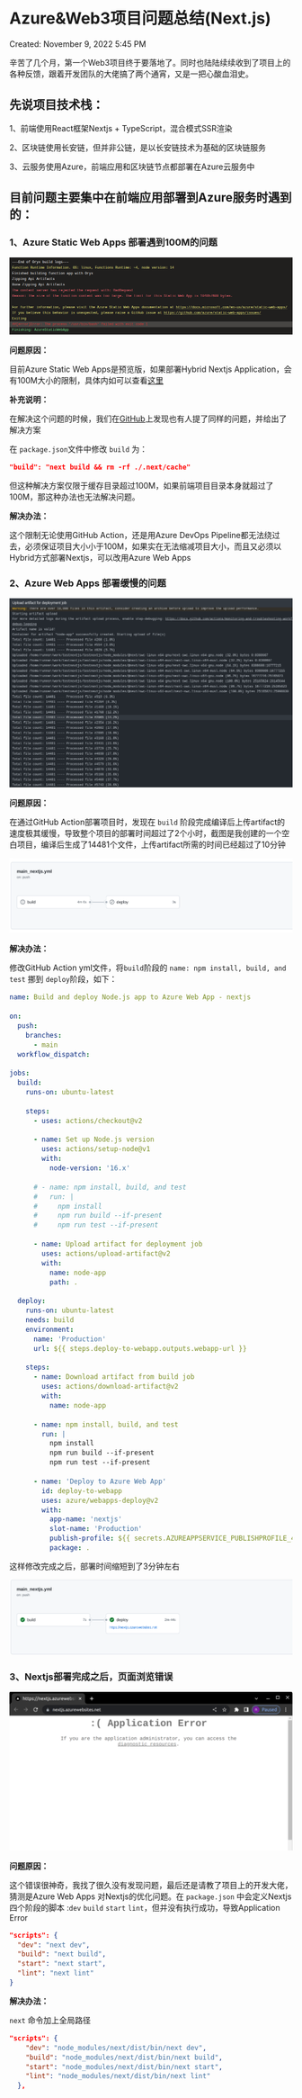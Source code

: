 # Azure&Web3项目问题总结(Next.js)

Created: November 9, 2022 5:45 PM

辛苦了几个月，第一个Web3项目终于要落地了。同时也陆陆续续收到了项目上的各种反馈，跟着开发团队的大佬搞了两个通宵，又是一把心酸血泪史。

## 先说项目技术栈：

1、前端使用React框架Nextjs + TypeScript，混合模式SSR渲染

2、区块链使用长安链，但并非公链，是以长安链技术为基础的区块链服务

3、云服务使用Azure，前端应用和区块链节点都部署在Azure云服务中

## 目前问题主要集中在前端应用部署到Azure服务时遇到的：

### 1、Azure Static Web Apps 部署遇到100M的问题

![Untitled](Azure&Web3%E9%A1%B9%E7%9B%AE%E9%97%AE%E9%A2%98%E6%80%BB%E7%BB%93(Next%20js)/Untitled.png)

**问题原因：**

目前Azure Static Web Apps是预览版，如果部署Hybrid Nextjs Application，会有100M大小的限制，具体内如可以查看[这里](https://learn.microsoft.com/en-us/azure/static-web-apps/nextjs#static-html-export)

**补充说明：**

在解决这个问题的时候，我们在[GitHub](https://github.com/Azure/static-web-apps/issues/769)上发现也有人提了同样的问题，并给出了解决方案

在 `package.json`文件中修改 `build` 为：

```json
"build": "next build && rm -rf ./.next/cache"
```

但这种解决方案仅限于缓存目录超过100M，如果前端项目目录本身就超过了100M，那这种办法也无法解决问题。

**解决办法：**

这个限制无论使用GitHub Action，还是用Azure DevOps Pipeline都无法绕过去，必须保证项目大小小于100M，如果实在无法缩减项目大小，而且又必须以Hybrid方式部署Nextjs，可以改用Azure Web Apps

### 2、Azure Web Apps 部署缓慢的问题

![Untitled](Azure&Web3%E9%A1%B9%E7%9B%AE%E9%97%AE%E9%A2%98%E6%80%BB%E7%BB%93(Next%20js)/Untitled%201.png)

**问题原因：**

在通过GitHub Action部署项目时，发现在 `build` 阶段完成编译后上传artifact的速度极其缓慢，导致整个项目的部署时间超过了2个小时，截图是我创建的一个空白项目，编译后生成了14481个文件，上传artifact所需的时间已经超过了10分钟

![Untitled](Azure&Web3%E9%A1%B9%E7%9B%AE%E9%97%AE%E9%A2%98%E6%80%BB%E7%BB%93(Next%20js)/Untitled%202.png)

**解决办法：**

修改GitHub Action yml文件，将`build`阶段的 `name: npm install, build, and test` 挪到 `deploy`阶段，如下： 

```yaml
name: Build and deploy Node.js app to Azure Web App - nextjs

on:
  push:
    branches:
      - main
  workflow_dispatch:

jobs:
  build:
    runs-on: ubuntu-latest

    steps:
      - uses: actions/checkout@v2

      - name: Set up Node.js version
        uses: actions/setup-node@v1
        with:
          node-version: '16.x'

      # - name: npm install, build, and test
      #   run: |
      #     npm install
      #     npm run build --if-present
      #     npm run test --if-present

      - name: Upload artifact for deployment job
        uses: actions/upload-artifact@v2
        with:
          name: node-app
          path: .

  deploy:
    runs-on: ubuntu-latest
    needs: build
    environment:
      name: 'Production'
      url: ${{ steps.deploy-to-webapp.outputs.webapp-url }}

    steps:
      - name: Download artifact from build job
        uses: actions/download-artifact@v2
        with:
          name: node-app

      - name: npm install, build, and test
        run: |
          npm install
          npm run build --if-present
          npm run test --if-present

      - name: 'Deploy to Azure Web App'
        id: deploy-to-webapp
        uses: azure/webapps-deploy@v2
        with:
          app-name: 'nextjs'
          slot-name: 'Production'
          publish-profile: ${{ secrets.AZUREAPPSERVICE_PUBLISHPROFILE_4D02291CCC754F088122BD94D420B75C }}
          package: .
```

这样修改完成之后，部署时间缩短到了3分钟左右

![Untitled](Azure&Web3%E9%A1%B9%E7%9B%AE%E9%97%AE%E9%A2%98%E6%80%BB%E7%BB%93(Next%20js)/Untitled%203.png)

### 3、Nextjs部署完成之后，页面浏览错误

![Untitled](Azure&Web3%E9%A1%B9%E7%9B%AE%E9%97%AE%E9%A2%98%E6%80%BB%E7%BB%93(Next%20js)/Untitled%204.png)

**问题原因：**

这个错误很神奇，我找了很久没有发现问题，最后还是请教了项目上的开发大佬，猜测是Azure Web Apps 对Nextjs的优化问题。在 `package.json` 中会定义Nextjs四个阶段的脚本 :`dev` `build` `start` `lint`，但并没有执行成功，导致Application Error

```json
"scripts": {
  "dev": "next dev",
  "build": "next build",
  "start": "next start",
  "lint": "next lint"
}
```

**解决办法：**

`next` 命令加上全局路径

```json
"scripts": {
    "dev": "node_modules/next/dist/bin/next dev",
    "build": "node_modules/next/dist/bin/next build",
    "start": "node_modules/next/dist/bin/next start",
    "lint": "node_modules/next/dist/bin/next lint"
  },
```